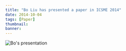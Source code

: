 ```yaml
---
title: "Bo Liu has presented a paper in ICSME 2014"
date: 2014-10-04
tags: [Paper]
thumbnail:
banner: 
---
```

![Bo's presentation](/2014/10/04/Bo-ICSME/presentation.jpg)
